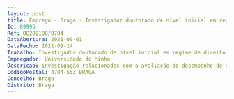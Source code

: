 ```yaml
--- 
layout: post
title: Emprego - Braga - Investigador doutorado de nível inicial em regime de direito privado
Id: 89995
Ref: OE202108/0704
DataAbertura: 2021-09-01
DataFecho: 2021-09-14
Trabalho: Investigador doutorado de nível inicial em regime de direito privado
Empregador: Universidade do Minho
Descricao: investigação relacionadas com a avaliação do desempenho de uma técnica inovadora de FRP com comportamento melhorado ao fogo para o reforço simultâneo à flexão corte punçoamento de elementos de betão armado.
CodigoPostal: 4704-553 BRAGA
Concelho: Braga
Distrito: Braga
--- 
```

